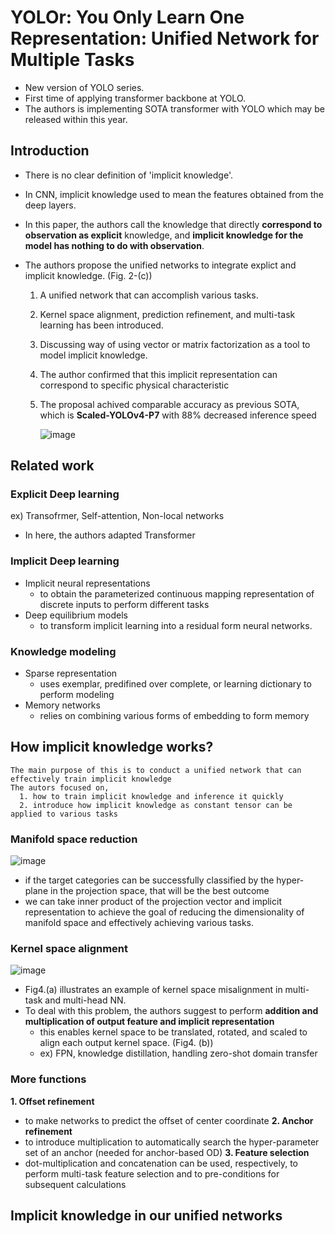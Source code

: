 # YOLOr: You Only Learn One Representation: Unified Network for Multiple Tasks

- New version of YOLO series.
- First time of applying transformer backbone at YOLO.
- The authors is implementing SOTA transformer with YOLO which may be released within this year.


## Introduction
- There is no clear definition of 'implicit knowledge'.
- In CNN, implicit knowledge used to mean the features obtained from the deep layers.
- In this paper, the authors call the knowledge that directly **correspond to observation as explicit** knowledge, 
  and **implicit knowledge for the model has nothing to do with observation**.
  
- The authors propose the unified networks to integrate explict and implicit knowledge. (Fig. 2-(c))
  1. A unified network that can accomplish various tasks.
  2. Kernel space alignment, prediction refinement, and multi-task learning has been introduced.
  3. Discussing way of using vector or matrix factorization as a tool to model implicit knowledge.
  4. The author confirmed that this implicit representation can correspond to specific physical characteristic
  5. The proposal achived comparable accuracy as previous SOTA, which is **Scaled-YOLOv4-P7** with 88% decreased inference speed

      ![image](https://user-images.githubusercontent.com/32179857/123898525-71130a00-d9a0-11eb-8096-bc6f862c3242.png)

## Related work
### Explicit Deep learning
ex) Transofrmer, Self-attention, Non-local networks
- In here, the authors adapted Transformer
### Implicit Deep learning
- Implicit neural representations
  - to obtain the parameterized continuous mapping representation of discrete inputs to perform different tasks
- Deep equilibrium models
  - to transform implicit learning into a residual form neural networks.
### Knowledge modeling
- Sparse representation
  - uses exemplar, predifined over complete, or learning dictionary to perform modeling
- Memory networks
  - relies on combining various forms of embedding to form memory
## How implicit knowledge works?
```
The main purpose of this is to conduct a unified network that can effectively train implicit knowledge
The autors focused on,
  1. how to train implicit knowledge and inference it quickly
  2. introduce how implicit knowledge as constant tensor can be applied to various tasks
```
### Manifold space reduction
![image](https://user-images.githubusercontent.com/32179857/123899230-bdab1500-d9a1-11eb-98a4-4b08553f75fd.png)

- if the target categories can be successfully classified by the hyper-plane in the projection space,
  that will be the best outcome
- we can take inner product of the projection vector and implicit representation to achieve the goal 
  of reducing the dimensionality of manifold space and effectively achieving various tasks.

### Kernel space alignment
![image](https://user-images.githubusercontent.com/32179857/123899561-648fb100-d9a2-11eb-86d1-813186f70f58.png)

- Fig4.(a) illustrates an example of kernel space misalignment in multi-task and multi-head NN.
- To deal with this problem, the authors suggest to perform **addition and multiplication of output feature and implicit representation**
  - this enables kernel space to be translated, rotated, and scaled to align each output kernel space. (Fig4. (b))
  - ex) FPN, knowledge distillation, handling zero-shot domain transfer

### More functions
**1. Offset refinement**
  - to make networks to predict the offset of center coordinate
**2. Anchor refinement**
  - to introduce multiplication to automatically search the hyper-parameter set of an anchor (needed for anchor-based OD)
**3. Feature selection**
  - dot-multiplication and concatenation can be used, respectively, to perform multi-task feature selection and to pre-conditions for subsequent calculations




## Implicit knowledge in our unified networks
